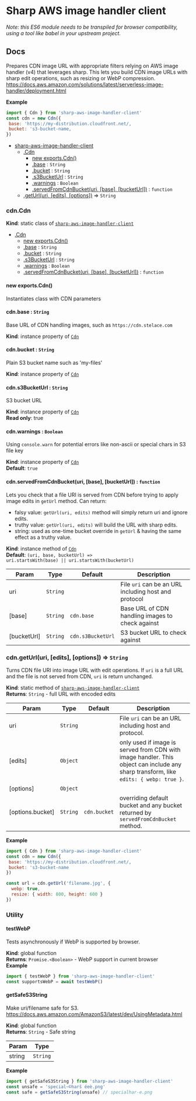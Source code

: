 # Sharp AWS image handler client

_Note: this ES6 module needs to be transpiled for browser compatibility, using a tool like babel in your upstream project._

## Docs

  Prepares CDN image URL with appropriate filters relying on AWS image handler (v4) that leverages sharp.
This lets you build CDN image URLs with sharp edit operations, such as resizing or WebP compression.
https://docs.aws.amazon.com/solutions/latest/serverless-image-handler/deployment.html

**Example**  
```js
import { Cdn } from 'sharp-aws-image-handler-client'
const cdn = new Cdn({
 base: 'https://my-distribution.cloudfront.net/,
 bucket: 's3-bucket-name,
})
```

* [sharp-aws-image-handler-client](#module_sharp-aws-image-handler-client)
    * [.Cdn](#module_sharp-aws-image-handler-client.Cdn)
        * [new exports.Cdn()](#new_module_sharp-aws-image-handler-client.Cdn_new)
        * [.base](#module_sharp-aws-image-handler-client.Cdn+base) : <code>String</code>
        * [.bucket](#module_sharp-aws-image-handler-client.Cdn+bucket) : <code>String</code>
        * [.s3BucketUrl](#module_sharp-aws-image-handler-client.Cdn+s3BucketUrl) : <code>String</code>
        * [.warnings](#module_sharp-aws-image-handler-client.Cdn+warnings) : <code>Boolean</code>
        * [.servedFromCdnBucket(uri, [base], [bucketUrl])](#module_sharp-aws-image-handler-client.Cdn+servedFromCdnBucket) : <code>function</code>
    * [.getUrl(uri, [edits], [options])](#module_sharp-aws-image-handler-client.getUrl) ⇒ <code>String</code>

<a name="module_sharp-aws-image-handler-client.Cdn"></a>

### cdn.Cdn
**Kind**: static class of [<code>sharp-aws-image-handler-client</code>](#module_sharp-aws-image-handler-client)  

* [.Cdn](#module_sharp-aws-image-handler-client.Cdn)
    * [new exports.Cdn()](#new_module_sharp-aws-image-handler-client.Cdn_new)
    * [.base](#module_sharp-aws-image-handler-client.Cdn+base) : <code>String</code>
    * [.bucket](#module_sharp-aws-image-handler-client.Cdn+bucket) : <code>String</code>
    * [.s3BucketUrl](#module_sharp-aws-image-handler-client.Cdn+s3BucketUrl) : <code>String</code>
    * [.warnings](#module_sharp-aws-image-handler-client.Cdn+warnings) : <code>Boolean</code>
    * [.servedFromCdnBucket(uri, [base], [bucketUrl])](#module_sharp-aws-image-handler-client.Cdn+servedFromCdnBucket) : <code>function</code>

<a name="new_module_sharp-aws-image-handler-client.Cdn_new"></a>

#### new exports.Cdn()
Instantiates class with CDN parameters

<a name="module_sharp-aws-image-handler-client.Cdn+base"></a>

#### cdn.base : <code>String</code>
Base URL of CDN handling images, such as `https://cdn.stelace.com`

**Kind**: instance property of [<code>Cdn</code>](#module_sharp-aws-image-handler-client.Cdn)  
<a name="module_sharp-aws-image-handler-client.Cdn+bucket"></a>

#### cdn.bucket : <code>String</code>
Plain S3 bucket name such as 'my-files'

**Kind**: instance property of [<code>Cdn</code>](#module_sharp-aws-image-handler-client.Cdn)  
<a name="module_sharp-aws-image-handler-client.Cdn+s3BucketUrl"></a>

#### cdn.s3BucketUrl : <code>String</code>
S3 bucket URL

**Kind**: instance property of [<code>Cdn</code>](#module_sharp-aws-image-handler-client.Cdn)  
**Read only**: true  
<a name="module_sharp-aws-image-handler-client.Cdn+warnings"></a>

#### cdn.warnings : <code>Boolean</code>
Using `console.warn` for potential errors like non-ascii or special chars in S3 file key

**Kind**: instance property of [<code>Cdn</code>](#module_sharp-aws-image-handler-client.Cdn)  
**Default**: <code>true</code>  
<a name="module_sharp-aws-image-handler-client.Cdn+servedFromCdnBucket"></a>

#### cdn.servedFromCdnBucket(uri, [base], [bucketUrl]) : <code>function</code>
Lets you check that a file URI is served from CDN before trying to apply image edits in `getUrl` method.
Can return:

  - falsy value: `getUrl(uri, edits)` method will simply return uri and ignore edits.
  - truthy value: `getUrl(uri, edits)` will build the URL with sharp edits.
  - string: used as one-time bucket override in `getUrl` & having the same effect as a truthy value.

**Kind**: instance method of [<code>Cdn</code>](#module_sharp-aws-image-handler-client.Cdn)  
**Default**: <code>(uri, base, bucketUrl) &#x3D;&gt; uri.startsWith(base) || uri.startsWith(bucketUrl)</code>  

| Param | Type | Default | Description |
| --- | --- | --- | --- |
| uri | <code>String</code> |  | File `uri` can be an URL including host and protocol |
| [base] | <code>String</code> | <code>cdn.base</code> | Base URL of CDN handling images to check against |
| [bucketUrl] | <code>String</code> | <code>cdn.s3BucketUrl</code> | S3 bucket URL to check against |

<a name="module_sharp-aws-image-handler-client.getUrl"></a>

### cdn.getUrl(uri, [edits], [options]) ⇒ <code>String</code>
Turns CDN file URI into image URL with edit operations.
If `uri` is a full URL and the file is not served from CDN, `uri` is return unchanged.

**Kind**: static method of [<code>sharp-aws-image-handler-client</code>](#module_sharp-aws-image-handler-client)  
**Returns**: <code>String</code> - full URL with encoded edits  

| Param | Type | Default | Description |
| --- | --- | --- | --- |
| uri | <code>String</code> |  | File `uri` can be an URL including host and protocol. |
| [edits] | <code>Object</code> |  | only used if image is served from CDN with image handler.    This object can include any sharp transform, like `edits: { webp: true }`. |
| [options] | <code>Object</code> |  |  |
| [options.bucket] | <code>String</code> | <code>cdn.bucket</code> | overriding default bucket    and any bucket returned by `servedFromCdnBucket` method. |

**Example**  
```js
import { Cdn } from 'sharp-aws-image-handler-client'
const cdn = new Cdn({
 base: 'https://my-distribution.cloudfront.net/,
 bucket: 's3-bucket-name
})

const url = cdn.getUrl('filename.jpg', {
  webp: true,
  resize: { width: 800, height: 600 }
})
```

### Utility

  #### testWebP
  Tests asynchronously if WebP is supported by browser.

**Kind**: global function  
**Returns**: <code>Promise.&lt;Boolean&gt;</code> - WebP support in current browser  
**Example**  
```js
import { testWebP } from 'sharp-aws-image-handler-client'
const supportsWebP = await testWebP()
```
  #### getSafeS3String
  Make uri/filename safe for S3.
https://docs.aws.amazon.com/AmazonS3/latest/dev/UsingMetadata.html

**Kind**: global function  
**Returns**: <code>String</code> - Safe string  

| Param | Type |
| --- | --- |
| string | <code>String</code> | 

**Example**  
```js
import { getSafeS3String } from 'sharp-aws-image-handler-client'
const unsafe = 'special~©harŝ éeè.png'
const safe = getSafeS3String(unsafe) // specialhar-e.png
```
